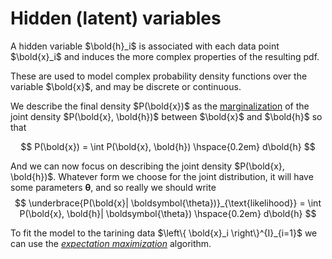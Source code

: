# Hidden (latent) variables

A hidden variable $\bold{h}_i$ is associated with each data point $\bold{x}_i$
and induces the more complex properties of the resulting pdf.

These are used to model complex probability density functions over the variable
$\bold{x}$, and may be discrete or continuous.

We describe the final density $P(\bold{x})$ as the [marginalization](202210091450)
of the joint density $P(\bold{x}, \bold{h})$ between $\bold{x}$ and $\bold{h}$
so that

$$
P(\bold{x}) = \int P(\bold{x}, \bold{h}) \hspace{0.2em} d\bold{h}
$$

And we can now focus on describing the joint density $P(\bold{x}, \bold{h})$.
Whatever form we choose for the joint distribution, it will have some parameters
$\boldsymbol{\theta}$, and so really we should write
$$
\underbrace{P(\bold{x}| \boldsymbol{\theta})}_{\text{likelihood}}
= \int P(\bold{x}, \bold{h}| \boldsymbol{\theta}) \hspace{0.2em}  d\bold{h}
$$

To fit the model to the tarining data $\left\{ \bold{x}_i \right\}^{I}_{i=1}$ we
can use the *[expectation maximization](202210250932)* algorithm.

